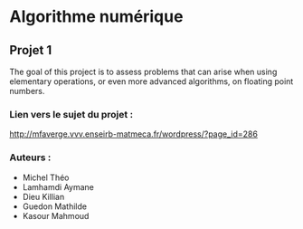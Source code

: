 # Algorithme numérique

## Projet 1

The goal of this project is to assess problems that can arise when using elementary operations, or even more advanced algorithms, on floating point numbers.

### Lien vers le sujet du projet :

<http://mfaverge.vvv.enseirb-matmeca.fr/wordpress/?page_id=286>

### Auteurs :

- Michel Théo
- Lamhamdi Aymane
- Dieu Killian
- Guedon Mathilde
- Kasour Mahmoud